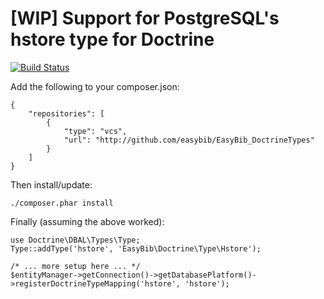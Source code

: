 # [WIP] Support for PostgreSQL's hstore type for Doctrine

[![Build Status](https://secure.travis-ci.org/easybib/EasyBib_DoctrineTypes.png?branch=master)](http://travis-ci.org/easybib/EasyBib_DoctrineTypes)

Add the following to your composer.json:

    {
        "repositories": [
            {
                "type": "vcs",
                "url": "http://github.com/easybib/EasyBib_DoctrineTypes"
            }
        ]
    }

Then install/update:

    ./composer.phar install


Finally (assuming the above worked):

    use Doctrine\DBAL\Types\Type;
    Type::addType('hstore', 'EasyBib\Doctrine\Type\Hstore');

    /* ... more setup here ... */
    $entityManager->getConnection()->getDatabasePlatform()->registerDoctrineTypeMapping('hstore', 'hstore');
